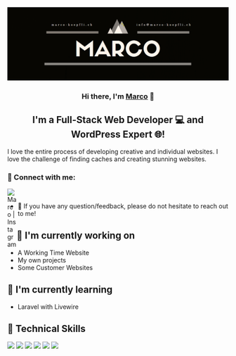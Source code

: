 ![](https://raw.githubusercontent.com/marcokoepfli/marcokoepfli/main/banner.png)
<h3 align="center">
Hi there, I'm <a href="https://marco-koepfli.ch/" target="_blank" rel="noreferrer">Marco</a> 👋
</h3>

<h2 align="center">
I'm a Full-Stack Web Developer 💻 and WordPress Expert 🌐!
</h2> 

I love the entire process of developing creative and individual websites. I love the challenge of finding caches and creating stunning websites.

### 🤝 Connect with me:

<a href="https://instagram.com/marco_mk0"><img align="left" src="https://raw.githubusercontent.com/yushi1007/yushi1007/main/images/instagram.svg" alt="Marco | Instagram" width="21px"/></a>
</br>
- 💬 If you have any question/feedback, please do not hesitate to reach out to me!

## 🔭 I'm currently working on

- A Working Time Website
- My own projects
- Some Customer Websites

## 🌱 I'm currently learning

- Laravel with Livewire

## 💼 Technical Skills

![](https://img.shields.io/badge/Code-Laravel-informational?style=flat&logo=laravel&color=red)
![](https://img.shields.io/badge/Code-PHP-informational?style=flat&logo=php&color=blue)
![](https://img.shields.io/badge/Code-HTML5-informational?style=flat&logo=HTML5&color=E34F26)
![](https://img.shields.io/badge/Style-Bootstrap-informational?style=flat&logo=Bootstrap&color=7952B3)
![](https://img.shields.io/badge/Style-CSS3-informational?style=flat&logo=CSS3&color=1572B6)
![](https://img.shields.io/badge/Style-Tailwind-informational?style=flat&logo=TailwindCSS&color=60A5FA)

